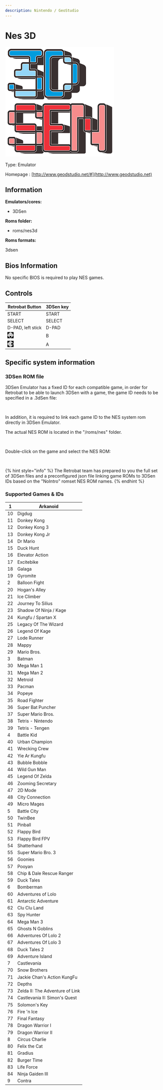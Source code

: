 ```yaml
---
description: Nintendo / GeoStudio
---
```


# Nes 3D

![](../../.gitbook/assets/image.png)

Type: Emulator

Homepage : [http://www.geodstudio.net/#](http://www.geodstudio.net)

## Information

**Emulators/cores:**

* 3DSen

**Roms folder:**

* roms/nes3d

**Roms formats:**

3dsen

## Bios Information

No specific BIOS is required to play NES games.

## Controls

| Retrobat Button                                | 3DSen key |
| ---------------------------------------------- | --------- |
| START                                          | START     |
| SELECT                                         | SELECT    |
| D-PAD, left stick                              | D-PAD     |
| ![](<../../.gitbook/assets/image (1) (2).png>) | B         |
| ![](<../../.gitbook/assets/image (4).png>)     | A         |

## Specific system information

### 3DSen ROM file

3DSen Emulator has a fixed ID for each compatible game, in order for Retrobat to be able to launch 3DSen with a game, the game ID needs to be specified in a .3dSen file:

<figure><img src="https://i.imgur.com/egozosL.png" alt=""><figcaption></figcaption></figure>

In addition, it is required to link each game ID to the NES system rom directly in 3DSen Emulator.

The actual NES ROM is located in the "/roms/nes" folder.

<figure><img src="https://i.imgur.com/UEfJvcM.png" alt=""><figcaption></figcaption></figure>

Double-click on the game and select the NES ROM:

<figure><img src="https://i.imgur.com/P7Kgbvj.png" alt=""><figcaption></figcaption></figure>

{% hint style="info" %}
The Retrobat team has prepared to you the full set of 3DSen files and a preconfigured json file linking game ROMs to 3DSen IDs based on the "NoIntro" romset NES ROM names.
{% endhint %}

### Supported Games & IDs

| 1  | Arkanoid                        |
| -- | ------------------------------- |
| 10 | Digdug                          |
| 11 | Donkey Kong                     |
| 12 | Donkey Kong 3                   |
| 13 | Donkey Kong Jr                  |
| 14 | Dr Mario                        |
| 15 | Duck Hunt                       |
| 16 | Elevator Action                 |
| 17 | Excitebike                      |
| 18 | Galaga                          |
| 19 | Gyromite                        |
| 2  | Balloon Fight                   |
| 20 | Hogan's Alley                   |
| 21 | Ice Climber                     |
| 22 | Journey To Silius               |
| 23 | Shadow Of Ninja / Kage          |
| 24 | Kungfu / Spartan X              |
| 25 | Legacy Of The Wizard            |
| 26 | Legend Of Kage                  |
| 27 | Lode Runner                     |
| 28 | Mappy                           |
| 29 | Mario Bros.                     |
| 3  | Batman                          |
| 30 | Mega Man 1                      |
| 31 | Mega Man 2                      |
| 32 | Metroid                         |
| 33 | Pacman                          |
| 34 | Popeye                          |
| 35 | Road Fighter                    |
| 36 | Super Bat Puncher               |
| 37 | Super Mario Bros.               |
| 38 | Tetris - Nintendo               |
| 39 | Tetris - Tengen                 |
| 4  | Battle Kid                      |
| 40 | Urban Champion                  |
| 41 | Wrecking Crew                   |
| 42 | Yie Ar Kungfu                   |
| 43 | Bubble Bobble                   |
| 44 | Wild Gun Man                    |
| 45 | Legend Of Zelda                 |
| 46 | Zooming Secretary               |
| 47 | 2D Mode                         |
| 48 | City Connection                 |
| 49 | Micro Mages                     |
| 5  | Battle City                     |
| 50 | TwinBee                         |
| 51 | Pinball                         |
| 52 | Flappy Bird                     |
| 53 | Flappy Bird FPV                 |
| 54 | Shatterhand                     |
| 55 | Super Mario Bro. 3              |
| 56 | Goonies                         |
| 57 | Pooyan                          |
| 58 | Chip & Dale Rescue Ranger       |
| 59 | Duck Tales                      |
| 6  | Bomberman                       |
| 60 | Adventures of Lolo              |
| 61 | Antarctic Adventure             |
| 62 | Clu Clu Land                    |
| 63 | Spy Hunter                      |
| 64 | Mega Man 3                      |
| 65 | Ghosts N Goblins                |
| 66 | Adventures Of Lolo 2            |
| 67 | Adventures Of Lolo 3            |
| 68 | Duck Tales 2                    |
| 69 | Adventure Island                |
| 7  | Castlevania                     |
| 70 | Snow Brothers                   |
| 71 | Jackie Chan's Action KungFu     |
| 72 | Depths                          |
| 73 | Zelda II: The Adventure of Link |
| 74 | Castlevania II: Simon's Quest   |
| 75 | Solomon's Key                   |
| 76 | Fire 'n Ice                     |
| 77 | Final Fantasy                   |
| 78 | Dragon Warrior I                |
| 79 | Dragon Warrior II               |
| 8  | Circus Charlie                  |
| 80 | Felix the Cat                   |
| 81 | Gradius                         |
| 82 | Burger Time                     |
| 83 | Life Force                      |
| 84 | Ninja Gaiden III                |
| 9  | Contra                          |
